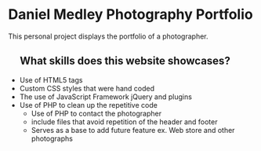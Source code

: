 <h1>Daniel Medley Photography Portfolio</h1>

<p>This personal project displays the portfolio of a photographer.</p>

<ul>
  <h2>What skills does this website showcases?</h2>
    <li> Use of HTML5 tags</li>
    <li> Custom CSS styles that were hand coded</li>
    <li> The use of JavaScript Framework jQuery and plugins</li>
    <li> Use of PHP to clean up the repetitive code
      <ul>
        <li> Use of PHP to contact the photographer</li>
        <li> include files that avoid repetition of the header and footer</li>
        <li> Serves as a base to add future feature ex. Web store and other photographs</li>
      </ul>
    
